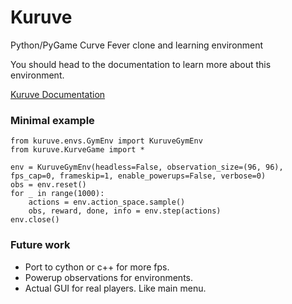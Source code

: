 # Kuruve
Python/PyGame Curve Fever clone and learning environment

You should head to the documentation to learn more about this environment.

[Kuruve Documentation](https://kuruve.readthedocs.io/en/latest/index.html)

### Minimal example
```
from kuruve.envs.GymEnv import KuruveGymEnv
from kuruve.KurveGame import *

env = KuruveGymEnv(headless=False, observation_size=(96, 96), fps_cap=0, frameskip=1, enable_powerups=False, verbose=0)
obs = env.reset()
for _ in range(1000):
    actions = env.action_space.sample()
    obs, reward, done, info = env.step(actions)
env.close()
```

### Future work
* Port to cython or c++ for more fps.
* Powerup observations for environments.
* Actual GUI for real players. Like main menu.


